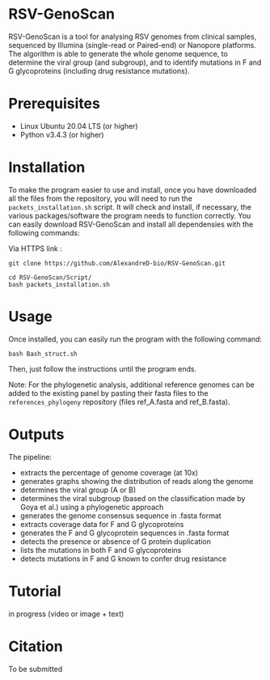 # RSV-GenoScan

RSV-GenoScan is a tool for analysing RSV genomes from clinical samples, sequenced by Illumina (single-read or Paired-end) or Nanopore platforms.
The algorithm is able to generate the whole genome sequence, to determine the viral group (and subgroup), and to identify mutations in F and G glycoproteins (including drug resistance mutations).

# Prerequisites
- Linux Ubuntu 20.04 LTS (or higher)
- Python v3.4.3 (or higher)

# Installation
To make the program easier to use and install, once you have downloaded all the files from the repository, you will need to run the ``packets_installation.sh`` script. It will check and install, if necessary, the various packages/software the program needs to function correctly.
You can easily download RSV-GenoScan and install all dependensies with the following commands:

Via HTTPS link :
```
git clone https://github.com/AlexandreD-bio/RSV-GenoScan.git
```

```
cd RSV-GenoScan/Script/
bash packets_installation.sh
```

# Usage
Once installed, you can easily run the program with the following command:

```
bash Bash_struct.sh
```

Then, just follow the instructions until the program ends.

Note: For the phylogenetic analysis, additional reference genomes can be added to the existing panel by pasting their fasta files to the ``references_phylogeny`` repository (files ref_A.fasta and ref_B.fasta). 

# Outputs
The pipeline:
- extracts the percentage of genome coverage (at 10x)
- generates graphs showing the distribution of reads along the genome
- determines the viral group (A or B)
- determines the viral subgroup (based on the classification made by Goya et al.) using a phylogenetic approach
- generates the genome consensus sequence in .fasta format
- extracts coverage data for F and G glycoproteins
- generates the F and G glycoprotein sequences in .fasta format
- detects the presence or absence of G protein duplication
- lists the mutations in both F and G glycoproteins
- detects mutations in F and G known to confer drug resistance

# Tutorial
in progress (video or image + text)

# Citation
To be submitted
